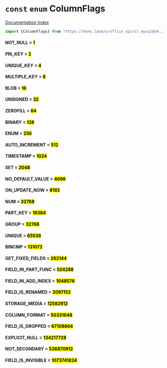# `const` `enum` ColumnFlags

[Documentation Index](../README.md)

```ts
import {ColumnFlags} from "https://deno.land/x/office_spirit_mysql@v0.21.1/mod.ts"
```

#### NOT\_NULL = <mark>1</mark>



#### PRI\_KEY = <mark>2</mark>



#### UNIQUE\_KEY = <mark>4</mark>



#### MULTIPLE\_KEY = <mark>8</mark>



#### BLOB = <mark>16</mark>



#### UNSIGNED = <mark>32</mark>



#### ZEROFILL = <mark>64</mark>



#### BINARY = <mark>128</mark>



#### ENUM = <mark>256</mark>



#### AUTO\_INCREMENT = <mark>512</mark>



#### TIMESTAMP = <mark>1024</mark>



#### SET = <mark>2048</mark>



#### NO\_DEFAULT\_VALUE = <mark>4096</mark>



#### ON\_UPDATE\_NOW = <mark>8192</mark>



#### NUM = <mark>32768</mark>



#### PART\_KEY = <mark>16384</mark>



#### GROUP = <mark>32768</mark>



#### UNIQUE = <mark>65536</mark>



#### BINCMP = <mark>131072</mark>



#### GET\_FIXED\_FIELDS = <mark>262144</mark>



#### FIELD\_IN\_PART\_FUNC = <mark>524288</mark>



#### FIELD\_IN\_ADD\_INDEX = <mark>1048576</mark>



#### FIELD\_IS\_RENAMED = <mark>2097152</mark>



#### STORAGE\_MEDIA = <mark>12582912</mark>



#### COLUMN\_FORMAT = <mark>50331648</mark>



#### FIELD\_IS\_DROPPED = <mark>67108864</mark>



#### EXPLICIT\_NULL = <mark>134217728</mark>



#### NOT\_SECONDARY = <mark>536870912</mark>



#### FIELD\_IS\_INVISIBLE = <mark>1073741824</mark>



